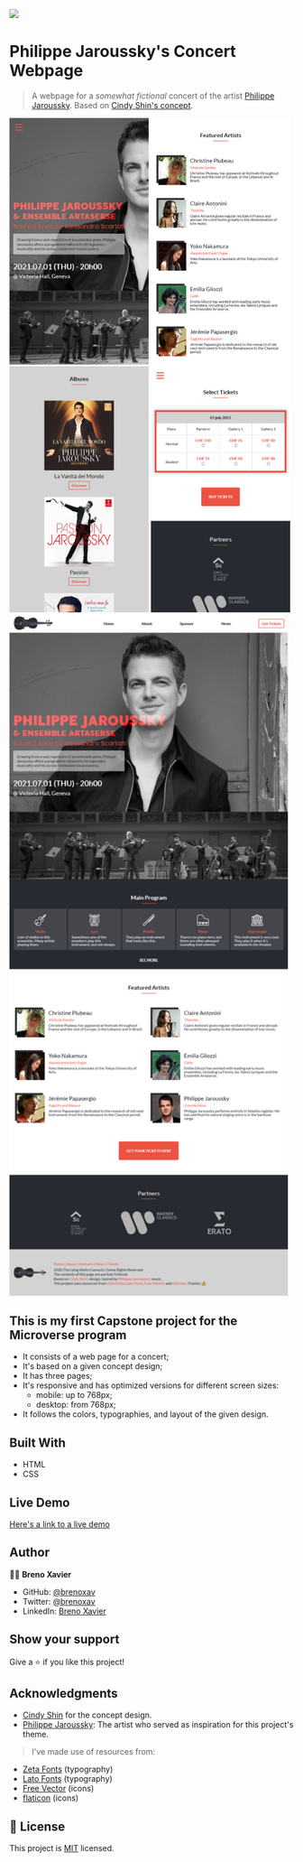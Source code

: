 ![](https://img.shields.io/badge/Microverse-blueviolet)

# Philippe Jaroussky's Concert Webpage

> A webpage for a *somewhat fictional* concert of the artist [Philippe Jaroussky](http://www.philippejaroussky.fr/). Based on [Cindy Shin's concept](https://www.behance.net/gallery/29845175/CC-Global-Summit-2015).

<img src="./images/screenshot-mobile-1.png" width="49%"> <img src="./images/screenshot-mobile-2.png" width="49%">
<img src="./images/screenshot-mobile-3.png" width="49%"> <img src="./images/screenshot-mobile-4.png" width="49%">
<img src="./images/screenshot-full-1.png" width="98%">


## This is my first Capstone project for the Microverse program
- It consists of a web page for a concert;
- It's based on a given concept design;
- It has three pages;
- It's responsive and has optimized versions for different screen sizes:
    - mobile: up to 768px;
    - desktop: from 768px;
- It follows the colors, typographies, and layout of the given design.

## Built With

- HTML
- CSS

## Live Demo

[Here's a link to a live demo](https://brenoxav.github.io/philippe-jaroussky-concert/)

## Author

👨‍💻 **Breno Xavier**

- GitHub: [@brenoxav](https://github.com/brenoxav)
- Twitter: [@brenoxav](https://twitter.com/brenoxav)
- LinkedIn: [Breno Xavier](https://linkedin.com/in/brenoxav)

## Show your support

Give a ⭐️ if you like this project!

## Acknowledgments

- [Cindy Shin](https://www.behance.net/adagio07) for the concept design.
- [Philippe Jaroussky](http://www.philippejaroussky.fr/): The artist who served as inspiration for this project's theme.

> I've made use of resources from:

- [Zeta Fonts](http://www.zetafonts.com/cocogoose) (typography)
- [Lato Fonts](https://www.latofonts.com/) (typography)
- [Free Vector](https://www.freevector.com/) (icons)
- [flaticon](https://www.flaticon.com/) (icons)

## 📝 License

This project is [MIT](LICENSE) licensed.
